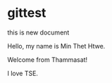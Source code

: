 # gittest

this is new document

Hello, my name is Min Thet Htwe.

Welcome from Thammasat!

I love TSE.
